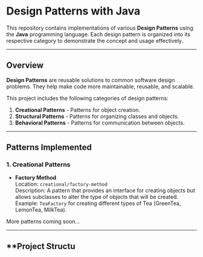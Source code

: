 # Design Patterns with Java

This repository contains implementations of various **Design Patterns** using the **Java** programming language. Each design pattern is organized into its respective category to demonstrate the concept and usage effectively.

---

## **Overview**

**Design Patterns** are reusable solutions to common software design problems. They help make code more maintainable, reusable, and scalable.

This project includes the following categories of design patterns:

1. **Creational Patterns** - Patterns for object creation.
2. **Structural Patterns** - Patterns for organizing classes and objects.
3. **Behavioral Patterns** - Patterns for communication between objects.

---

## **Patterns Implemented**

### 1. Creational Patterns
- **Factory Method**  
  Location: `creational/factory-method`  
  Description: A pattern that provides an interface for creating objects but allows subclasses to alter the type of objects that will be created.  
  Example: `TeaFactory` for creating different types of Tea (GreenTea, LemonTea, MilkTea).

More patterns coming soon...

---

## **Project Structu

